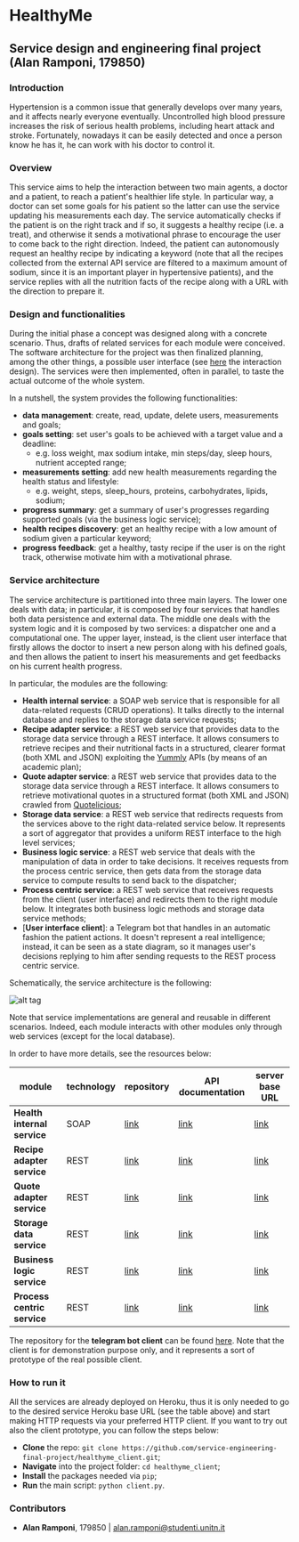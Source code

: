 # HealthyMe

## Service design and engineering final project (Alan Ramponi, 179850)


### Introduction

Hypertension is a common issue that generally develops over many years, and it affects nearly everyone eventually. Uncontrolled high blood pressure increases the risk of serious health problems, including heart attack and stroke. Fortunately, nowadays it can be easily detected and once a person know he has it, he can work with his doctor to control it.


### Overview

This service aims to help the interaction between two main agents, a doctor and a patient, to reach a patient's healthier life style. In particular way, a doctor can set some goals for his patient so the latter can use the service updating his measurements each day. The service automatically checks if the patient is on the right track and if so, it suggests a healthy recipe (i.e. a treat), and otherwise it sends a motivational phrase to encourage the user to come back to the right direction. Indeed, the patient can autonomously request an healthy recipe by indicating a keyword (note that all the recipes collected from the external API service are filtered to a maximum amount of sodium, since it is an important player in hypertensive patients), and the service replies with all the nutrition facts of the recipe along with a URL with the direction to prepare it.


### Design and functionalities

During the initial phase a concept was designed along with a concrete scenario. Thus, drafts of related services for each module were conceived. The software architecture for the project was then finalized planning, among the other things, a possible user interface (see [here](https://github.com/service-engineering-final-project/healthyme_client/blob/master/img/client_interaction_design.png) the interaction design). The services were then implemented, often in parallel, to taste the actual outcome of the whole system.

In a nutshell, the system provides the following functionalities:
* **data management**: create, read, update, delete users, measurements and goals;
* **goals setting**: set user's goals to be achieved with a target value and a deadline:
  * e.g. loss weight, max sodium intake, min steps/day, sleep hours, nutrient accepted range;
* **measurements setting**: add new health measurements regarding the health status and lifestyle:
  * e.g. weight, steps, sleep_hours, proteins, carbohydrates, lipids, sodium;
* **progress summary**: get a summary of user's progresses regarding supported goals (via the business logic service);
* **health recipes discovery**: get an healthy recipe with a low amount of sodium given a particular keyword;
* **progress feedback**: get a healthy, tasty recipe if the user is on the right track, otherwise motivate him with a motivational phrase.


### Service architecture

The service architecture is partitioned into three main layers. The lower one deals with data; in particular, it is composed by four services that handles both data persistence and external data. The middle one deals with the system logic and it is composed by two services: a dispatcher one and a computational one. The upper layer, instead, is the client user interface that firstly allows the doctor to insert a new person along with his defined goals, and then allows the patient to insert his measurements and get feedbacks on his current health progress.

In particular, the modules are the following:
* **Health internal service**: a SOAP web service that is responsible for all data-related requests (CRUD operations). It talks directly to the internal database and replies to the storage data service requests;
* **Recipe adapter service**: a REST web service that provides data to the storage data service through a REST interface. It allows consumers to retrieve recipes and their nutritional facts in a structured, clearer format (both XML and JSON) exploiting the [Yummly](http://www.yummly.com/) APIs (by means of an academic plan); 
* **Quote adapter service**: a REST web service that provides data to the storage data service through a REST interface. It allows consumers to retrieve motivational quotes in a structured format (both XML and JSON) crawled from [Quotelicious](http://quotelicious.com/);
* **Storage data service**: a REST web service that redirects requests from the services above to the right data-related service below. It represents a sort of aggregator that provides a uniform REST interface to the high level services;
* **Business logic service**: a REST web service that deals with the manipulation of data in order to take decisions. It receives requests from the process centric service, then gets data from the storage data service to compute results to send back to the dispatcher;
* **Process centric service**: a REST web service that receives requests from the client (user interface) and redirects them to the right module below. It integrates both business logic methods and storage data service methods;
* [**User interface client**]: a Telegram bot that handles in an automatic fashion the patient actions. It doesn't represent a real intelligence; instead, it can be seen as a state diagram, so it manages user's decisions replying to him after sending requests to the REST process centric service.

Schematically, the service architecture is the following:

![alt tag](img/service_architecture.png)

Note that service implementations are general and reusable in different scenarios. Indeed, each module interacts with other modules only through web services (except for the local database).

In order to have more details, see the resources below:

| module | technology |repository | API documentation | server base URL |
|--------|------------|------------|-------------------| -------- |
| **Health internal service** | SOAP | [link](https://github.com/service-engineering-final-project/health_internal_service) | [link](http://docs.healthinternalservice.apiary.io/) | [link](https://health-internal-service-ar.herokuapp.com/ws/people?wsdl) |
| **Recipe adapter service** | REST | [link](https://github.com/service-engineering-final-project/recipe_adapter_service) | [link](http://docs.recipeadapterservice.apiary.io/) | [link](https://recipe-adapter-service-ar.herokuapp.com/rest/) |
| **Quote adapter service** | REST | [link](https://github.com/service-engineering-final-project/quote_adapter_service) | [link](http://docs.quoteadapterservice.apiary.io/) | [link](https://quote-adapter-service-ar.herokuapp.com/rest/) |
| **Storage data service** | REST | [link](https://github.com/service-engineering-final-project/storage_data_service) | [link](http://docs.storagedataservice.apiary.io/) | [link](https://storage-data-service-ar.herokuapp.com/rest/) |
| **Business logic service** | REST | [link](https://github.com/service-engineering-final-project/business_logic_service) | [link](http://docs.businesslogicservice1.apiary.io/) | [link](https://business-logic-service-ar.herokuapp.com/rest/) |
| **Process centric service** | REST | [link](https://github.com/service-engineering-final-project/process_centric_service) | [link](http://docs.processcentricservice1.apiary.io/) | [link](https://process-centric-service-ar.herokuapp.com/rest/) |

The repository for the **telegram bot client** can be found [here](https://github.com/service-engineering-final-project/healthyme_client). Note that the client is for demonstration purpose only, and it represents a sort of prototype of the real possible client.


### How to run it
All the services are already deployed on Heroku, thus it is only needed to go to the desired service Heroku base URL (see the table above) and start making HTTP requests via your preferred HTTP client. If you want to try out also the client prototype, you can follow the steps below:
* **Clone** the repo: `git clone https://github.com/service-engineering-final-project/healthyme_client.git`;
* **Navigate** into the project folder: `cd healthyme_client`;
* **Install** the packages needed via `pip`;
* **Run** the main script: `python client.py`.


### Contributors

* **Alan Ramponi**, 179850 | alan.ramponi@studenti.unitn.it
